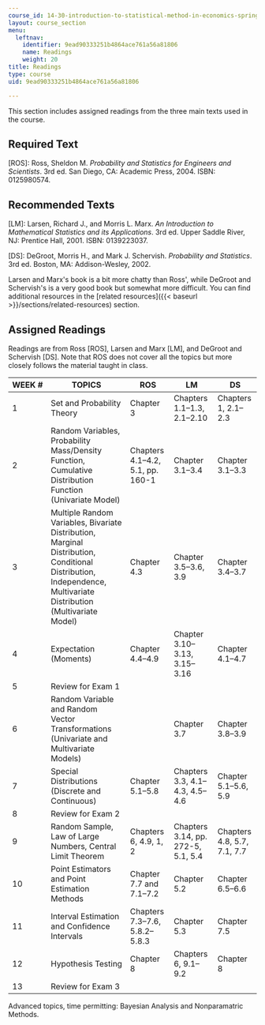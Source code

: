 ```yaml
---
course_id: 14-30-introduction-to-statistical-method-in-economics-spring-2006
layout: course_section
menu:
  leftnav:
    identifier: 9ead90333251b4864ace761a56a81806
    name: Readings
    weight: 20
title: Readings
type: course
uid: 9ead90333251b4864ace761a56a81806

---
```


This section includes assigned readings from the three main texts used in the course.

Required Text
-------------

\[ROS\]: Ross, Sheldon M. _Probability and Statistics for Engineers and Scientists_. 3rd ed. San Diego, CA: Academic Press, 2004. ISBN: 0125980574.

Recommended Texts
-----------------

\[LM\]: Larsen, Richard J., and Morris L. Marx. _An Introduction to Mathematical Statistics and its Applications_. 3rd ed. Upper Saddle River, NJ: Prentice Hall, 2001. ISBN: 0139223037.

\[DS\]: DeGroot, Morris H., and Mark J. Schervish. _Probability and Statistics_. 3rd ed. Boston, MA: Addison-Wesley, 2002.

Larsen and Marx's book is a bit more chatty than Ross', while DeGroot and Schervish's is a very good book but somewhat more difficult. You can find additional resources in the [related resources]({{< baseurl >}}/sections/related-resources) section.

Assigned Readings
-----------------

Readings are from Ross \[ROS\], Larsen and Marx \[LM\], and DeGroot and Schervish \[DS\]. Note that ROS does not cover all the topics but more closely follows the material taught in class.

| WEEK # | TOPICS | ROS | LM | DS |
| --- | --- | --- | --- | --- |
| 1 | Set and Probability Theory | Chapter 3 | Chapters 1.1–1.3, 2.1–2.10 | Chapters 1, 2.1–2.3 |
| 2 | Random Variables, Probability Mass/Density Function, Cumulative Distribution Function (Univariate Model) | Chapters 4.1–4.2, 5.1, pp. 160-1 | Chapter 3.1–3.4 | Chapter 3.1–3.3 |
| 3 | Multiple Random Variables, Bivariate Distribution, Marginal Distribution, Conditional Distribution, Independence, Multivariate Distribution (Multivariate Model) | Chapter 4.3 | Chapter 3.5–3.6, 3.9 | Chapter 3.4–3.7 |
| 4 | Expectation (Moments) | Chapter 4.4–4.9 | Chapter 3.10–3.13, 3.15–3.16 | Chapter 4.1–4.7 |
| 5 | Review for Exam 1 | &nbsp; |
| 6 | Random Variable and Random Vector Transformations (Univariate and Multivariate Models) | &nbsp; | Chapter 3.7 | Chapter 3.8–3.9 |
| 7 | Special Distributions (Discrete and Continuous) | Chapter 5.1–5.8 | Chapters 3.3, 4.1–4.3, 4.5–4.6 | Chapter 5.1–5.6, 5.9 |
| 8 | Review for Exam 2 | &nbsp; |
| 9 | Random Sample, Law of Large Numbers, Central Limit Theorem | Chapters 6, 4.9, 1, 2 | Chapters 3.14, pp. 272-5, 5.1, 5.4 | Chapters 4.8, 5.7, 7.1, 7.7 |
| 10 | Point Estimators and Point Estimation Methods | Chapter 7.7 and 7.1–7.2 | Chapter 5.2 | Chapter 6.5–6.6 |
| 11 | Interval Estimation and Confidence Intervals | Chapters 7.3–7.6, 5.8.2–5.8.3 | Chapter 5.3 | Chapter 7.5 |
| 12 | Hypothesis Testing | Chapter 8 | Chapters 6, 9.1–9.2 | Chapter 8 |
| 13 | Review for Exam 3 | &nbsp; |   

Advanced topics, time permitting: Bayesian Analysis and Nonparamatric Methods.